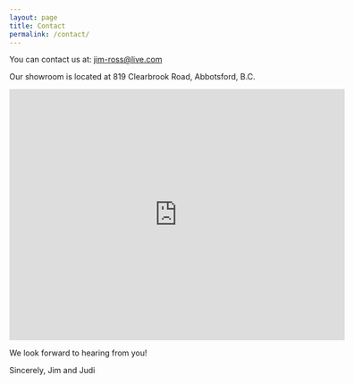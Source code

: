 ```yaml
---
layout: page
title: Contact
permalink: /contact/
---
```

You can contact us at: 
[jim-ross@live.com](mailto:jim-ross@live.com)

Our showroom is located at 819 Clearbrook Road, Abbotsford, B.C.
<iframe src="https://www.google.com/maps/embed?pb=!1m18!1m12!1m3!1d2616.6686844466167!2d-122.33997888441179!3d49.01688787930331!2m3!1f0!2f0!3f0!3m2!1i1024!2i768!4f13.1!3m3!1m2!1s0x5485b541788c3b29%3A0x810288f4d4cb779f!2s819+Clearbrook+Rd%2C+Abbotsford%2C+BC+V2T+5X2!5e0!3m2!1sen!2sca!4v1509522607739" width="600" height="450" frameborder="0" style="border:0" allowfullscreen></iframe>

We look forward to hearing from you! 

Sincerely,
Jim and Judi
